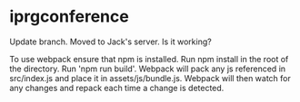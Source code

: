 # iprgconference
Update branch.
Moved to Jack's server.
Is it working?

To use webpack ensure that npm is installed. Run npm install in the root of the directory. Run 'npm run build'. Webpack will pack any js referenced in src/index.js and place it in assets/js/bundle.js. Webpack will then watch for any changes and repack each time a change is detected.
